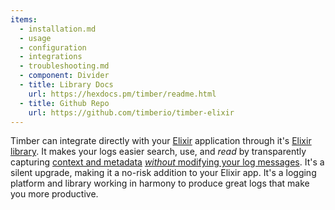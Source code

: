 ```yaml
---
items:
  - installation.md
  - usage
  - configuration
  - integrations
  - troubleshooting.md
  - component: Divider
  - title: Library Docs
    url: https://hexdocs.pm/timber/readme.html
  - title: Github Repo
    url: https://github.com/timberio/timber-elixir
---
```

Timber can integrate directly with your [Elixir](https://elixir-lang.org/) application through it's [Elixir library](https://github.com/timberio/timber-elixir). It makes your logs easier search, use, and _read_ by transparently capturing [context and metadata](/concepts/metadata-context-and-events) [_without_ modifying your log messages](/concepts/structuring-through-augmentation). It's a silent upgrade, making it a no-risk addition to your Elixir app. It's a logging platform and library working in harmony to produce great logs that make you more productive.
